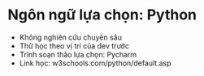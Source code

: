# Ngôn ngữ lựa chọn: Python
- Không nghiên cứu chuyên sâu
- Thử học theo vị trí của dev trước
- Trình soạn thảo lựa chọn: Pycharm
- Link học: w3schools.com/python/default.asp
